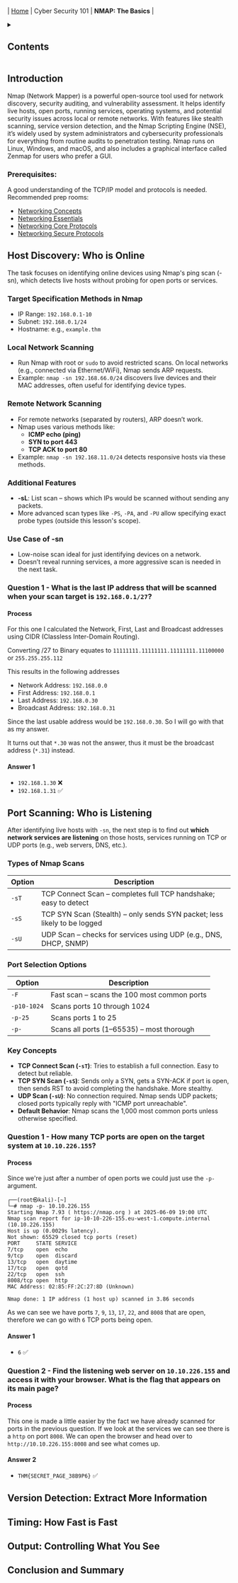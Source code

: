 | [Home](../README.md) | Cyber Security 101 | **NMAP: The Basics** |
<details>
<summary open><h2>Contents</h2></summary>

- [Introduction](#introduction)
- [Host Discovery: Who is Online](#host-discovery-Who-is-online)
- [Port Scanning: Who is Listening](#port-scanning-who-is-listening)
- [Version Detection: Extract More Information](#version-detection-extract-more-information)
- [Timing: How Fast is Fast](#timing-how-fast-is-fast)
- [Output: Controlling What You See](#output-controlling-what-you-see)
- [Conclusion and Summary](#conclusion-and-summary)

</details>

## Introduction
Nmap (Network Mapper) is a powerful open-source tool used for network discovery, security auditing, and vulnerability assessment. It helps identify live hosts, open ports, running services, operating systems, and potential security issues across local or remote networks. With features like stealth scanning, service version detection, and the Nmap Scripting Engine (NSE), it’s widely used by system administrators and cybersecurity professionals for everything from routine audits to penetration testing. Nmap runs on Linux, Windows, and macOS, and also includes a graphical interface called Zenmap for users who prefer a GUI.

### Prerequisites:
A good understanding of the TCP/IP model and protocols is needed. Recommended prep rooms:
 - [Networking Concepts](Rooms/NetworkConcepts.md)
 - [Networking Essentials](Rooms/NetworkingEssentials.md)
 - [Networking Core Protocols](Rooms/NetworkingCoreProtocols)
 - [Networking Secure Protocols](Rooms/NetworkingSecureProtocols)

## Host Discovery: Who is Online
The task focuses on identifying online devices using Nmap's ping scan (-sn), which detects live hosts without probing for open ports or services.
### Target Specification Methods in Nmap
- IP Range: `192.168.0.1-10`
- Subnet: `192.168.0.1/24`
- Hostname: e.g., `example.thm`

### Local Network Scanning
- Run Nmap with root or `sudo` to avoid restricted scans. On local networks (e.g., connected via Ethernet/WiFi), Nmap sends ARP requests.
- Example: `nmap -sn 192.168.66.0/24` discovers live devices and their MAC addresses, often useful for identifying device types.

### Remote Network Scanning
- For remote networks (separated by routers), ARP doesn’t work.
- Nmap uses various methods like:
  - **ICMP echo (ping)**
  - **SYN to port 443**
  - **TCP ACK to port 80**
- Example: `nmap -sn 192.168.11.0/24` detects responsive hosts via these methods.

### Additional Features
- **-sL**: List scan – shows which IPs would be scanned without sending any packets.
- More advanced scan types like `-PS`, `-PA`, and `-PU` allow specifying exact probe types (outside this lesson's scope).

### Use Case of -sn
- Low-noise scan ideal for just identifying devices on a network.
- Doesn’t reveal running services, a more aggressive scan is needed in the next task.

### Question 1 - What is the last IP address that will be scanned when your scan target is `192.168.0.1/27`?
#### Process
For this one I calculated the Network, First, Last and Broadcast addresses using CIDR (Classless Inter-Domain Routing).

Converting /27 to Binary equates to `11111111.11111111.11111111.11100000` or `255.255.255.112`

This results in the following addresses
- Network Address: `192.168.0.0`
- First Address: `192.168.0.1`
- Last Address: `192.168.0.30`
- Broadcast Address: `192.168.0.31`

Since the last usable address would be `192.168.0.30`. So I will go with that as my answer.

It turns out that `*.30` was not the answer, thus it must be the broadcast address (`*.31`) instead.
#### Answer 1
- `192.168.1.30` ❌
- `192.168.1.31` ✅


## Port Scanning: Who is Listening
After identifying live hosts with `-sn`, the next step is to find out **which network services are listening** on those hosts, services running on TCP or UDP ports (e.g., web servers, DNS, etc.).

### Types of Nmap Scans

|Option|Description|
|------|-----------|
|`-sT`|	TCP Connect Scan – completes full TCP handshake; easy to detect|
|`-sS`|	TCP SYN Scan (Stealth) – only sends SYN packet; less likely to be logged|
|`-sU`| UDP Scan – checks for services using UDP (e.g., DNS, DHCP, SNMP)|

### Port Selection Options

|    Option    |	Description                                 |
|--------------|----------------------------------------------|
|  `-F`        |	Fast scan – scans the 100 most common ports |
|  `-p10-1024` |  Scans ports 10 through 1024                 |
|  `-p-25`     |  Scans ports 1 to 25                         | 
|  `-p-`       |  Scans all ports (1–65535) – most thorough   |


### Key Concepts
 - **TCP Connect Scan (`-sT`)**: Tries to establish a full connection. Easy to detect but reliable.
 - **TCP SYN Scan (`-sS`)**: Sends only a SYN, gets a SYN-ACK if port is open, then sends RST to avoid completing the handshake. More stealthy.
 - **UDP Scan (`-sU`)**: No connection required. Nmap sends UDP packets; closed ports typically reply with "ICMP port unreachable".
 - **Default Behavior**: Nmap scans the 1,000 most common ports unless otherwise specified.


### Question 1 - How many TCP ports are open on the target system at `10.10.226.155`?
#### Process
Since we're just after a number of open ports we could just use the `-p-` argument.

```Shell
┌──(root㉿kali)-[~]
└─# nmap -p- 10.10.226.155
Starting Nmap 7.93 ( https://nmap.org ) at 2025-06-09 19:00 UTC
Nmap scan report for ip-10-10-226-155.eu-west-1.compute.internal (10.10.226.155)
Host is up (0.0029s latency).
Not shown: 65529 closed tcp ports (reset)
PORT     STATE SERVICE
7/tcp    open  echo
9/tcp    open  discard
13/tcp   open  daytime
17/tcp   open  qotd
22/tcp   open  ssh
8008/tcp open  http
MAC Address: 02:85:FF:2C:27:8D (Unknown)

Nmap done: 1 IP address (1 host up) scanned in 3.86 seconds
```

As we can see we have ports `7`, `9`, `13`, `17`, `22`, and `8008` that are open, therefore we can go with `6` TCP ports being open.

#### Answer 1
- `6` ✅


### Question 2 - Find the listening web server on `10.10.226.155` and access it with your browser. What is the flag that appears on its main page?
#### Process
This one is made a little easier by the fact we have already scanned for ports in the previous question. If we look at the services we can see there is a `http` on port `8008`. We can open the browser and head over to `http://10.10.226.155:8008` and see what comes up.

#### Answer 2
- `THM{SECRET_PAGE_38B9P6}` ✅


## Version Detection: Extract More Information
## Timing: How Fast is Fast
## Output: Controlling What You See
## Conclusion and Summary
